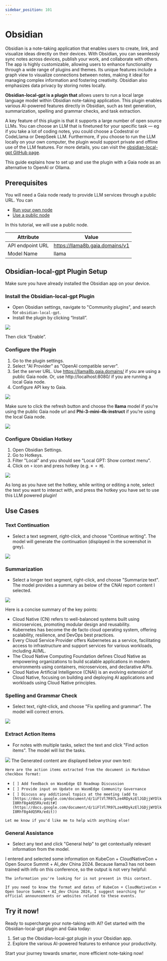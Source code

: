 ```yaml
---
sidebar_position: 101
---
```


# Obsidian

Obsidian is a note-taking application that enables users to create, link, and visualize ideas directly on their devices. With Obsidian, you can seamlessly sync notes across devices, publish your work, and collaborate with others. The app is highly customizable, allowing users to enhance functionality through a wide range of plugins and themes. Its unique features include a graph view to visualize connections between notes, making it ideal for managing complex information and fostering creativity. Obsidian also emphasizes data privacy by storing notes locally.

**Obsidian-local-gpt is a plugin that** allows users to run a local large language model within Obsidian note-taking application. This plugin enables various AI-powered features directly in Obsidian, such as text generation, summarization, spelling and grammar checks, and task extraction. 

A key feature of this plugin is that it supports a large number of open source LLMs. You can choose an LLM that is finetuned for your specific task — eg if you take a lot of coding notes, you could choose a Codestral or CodeLlama or DeepSeek LLM. Furthermore, if you choose to run the LLM locally on your own computer, the plugin would support private and offline use of the LLM features. For more details, you can visit the [obsidian-local-gpt GitHub page](https://github.com/pfrankov/obsidian-local-gpt).

This guide explains how to set up and use the plugin with a Gaia node as an alternative to OpenAI or Ollama.

## Prerequisites

You will need a Gaia node ready to provide LLM services through a public URL. You can

* [Run your own node](../../getting-started/quick-start)
* [Use a public node](../nodes)

In this tutorial, we will use a public node.

| Attribute | Value |
|-----|--------|
| API endpoint URL | https://llama8b.gaia.domains/v1 |
| Model Name | llama |

## Obsidian-local-gpt Plugin Setup

Make sure you have already installed the Obsidian app on your device.


### Install the Obsidian-local-gpt Plugin

* Open Obsidian settings, navigate to "Community plugins", and search for `obsidian-local-gpt`.
* Install the plugin by clicking “Install”.

![](obsidian-enable.png)

Then click “Enable”.


### **Configure the Plugin**

1. Go to the plugin settings.
2. Select "AI Provider" as "OpenAI compatible server".
3. Set the server URL. Use https://llama8b.gaia.domains/ if you are using a public Gaia node. Or, use http://localhost:8080/ if you are running a local Gaia node. 
4. Configure API key to Gaia.

![](obsidian-configure.png)

Make sure to click the refresh button and choose the **llama** model if you’re using the public Gaia node url and **Phi-3-mini-4k-instruct** if you’re using the local Gaia node.

![](obsidian-model.png)

### Configure Obsidian Hotkey 

1. Open Obsidian Settings.
2. Go to Hotkeys.
3. Filter "Local" and you should see "Local GPT: Show context menu".
4. Click on `+` icon and press hotkey (e.g. `⌘ + M`).

![](obsidian-hotkey.png)

As long as you have set the hotkey, while writing or editing a note, select the text you want to interact with, and press the hotkey you have set to use this LLM powered plugin!


## Use Cases

### **Text Continuation**

* Select a text segment, right-click, and choose "Continue writing". The model will generate the continuation (displayed in the screenshot in grey).

![](obsidian-text-continuation.png)

### **Summarization**

* Select a longer text segment, right-click, and choose "Summarize text". The model provides a summary as below of the CNAI report content I selected.

![](obsidian-summarization.png)

Here is a concise summary of the key points:

* Cloud Native (CN) refers to well-balanced systems built using microservices, promoting modular design and reusability.
* Kubernetes has become the de facto cloud operating system, offering scalability, resilience, and DevOps best practices.
* Every Cloud Service Provider offers Kubernetes as a service, facilitating access to infrastructure and support services for various workloads, including AI/ML.
* The Cloud Native Computing Foundation defines Cloud Native as empowering organizations to build scalable applications in modern environments using containers, microservices, and declarative APIs.
* Cloud Native Artificial Intelligence (CNAI) is an evolving extension of Cloud Native, focusing on building and deploying AI applications and workloads using Cloud Native principles.

### **Spelling and Grammar Check**

* Select text, right-click, and choose "Fix spelling and grammar". The model will correct errors.

![](obsidian-grammar.png)

### **Extract Action Items**

* For notes with multiple tasks, select the text and click "Find action items". The model will list the tasks.

![](obsidian-extract.png)
The Generated content are displayed below your own text:

`Here are the action items extracted from the document in Markdown checkbox format:`


* `[ ] Add feedback on WasmEdge Q3 Roadmap Discussion`
* `[ ] Provide input on Update on WasmEdge Community Governance`
* `[ ] Discuss any additional topics at the meeting (add to [https://docs.google.com/document/d/1iFlVl7R97Lze4RDykzElJGDjjWYDlkI8Rhf8g4dQ5Rk/edit#](https://docs.google.com/document/d/1iFlVl7R97Lze4RDykzElJGDjjWYDlkI8Rhf8g4dQ5Rk/edit))`

`Let me know if you'd like me to help with anything else!`

### **General Assistance**

* Select any text and click "General help" to get contextually relevant information from the model.

I entered and selected some information on KubeCon + CloudNativeCon + Open Source Summit + AI_dev China 2024.
Because llama3 has not been trained with info on this conference, so the output is not very helpful: 

`The information you're looking for is not present in this context.`

`If you need to know the format and dates of KubeCon + CloudNativeCon + Open Source Summit + AI_dev China 2024, I suggest searching for official announcements or websites related to these events.`


## Try it now!

Ready to supercharge your note-taking with AI? Get started with the Obsidian-local-gpt plugin and Gaia today:

1. Set up the Obsidian-local-gpt plugin in your Obsidian app.
2. Explore the various AI-powered features to enhance your productivity.

Start your journey towards smarter, more efficient note-taking now!
